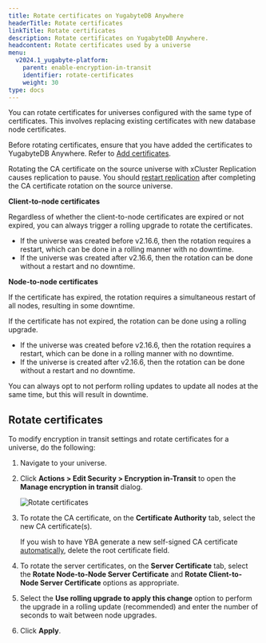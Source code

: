 ```yaml
---
title: Rotate certificates on YugabyteDB Anywhere
headerTitle: Rotate certificates
linkTitle: Rotate certificates
description: Rotate certificates on YugabyteDB Anywhere.
headcontent: Rotate certificates used by a universe
menu:
  v2024.1_yugabyte-platform:
    parent: enable-encryption-in-transit
    identifier: rotate-certificates
    weight: 30
type: docs
---
```


You can rotate certificates for universes configured with the same type of certificates. This involves replacing existing certificates with new database node certificates.

Before rotating certificates, ensure that you have added the certificates to YugabyteDB Anywhere. Refer to [Add certificates](../add-certificate-self/).

Rotating the CA certificate on the source universe with xCluster Replication causes replication to pause. You should [restart replication](../../../manage-deployments/xcluster-replication/xcluster-replication-setup/#restart-replication) after completing the CA certificate rotation on the source universe.

**Client-to-node certificates**

Regardless of whether the client-to-node certificates are expired or not expired, you can always trigger a rolling upgrade to rotate the certificates.

- If the universe was created before v2.16.6, then the rotation requires a restart, which can be done in a rolling manner with no downtime.
- If the universe was created after v2.16.6, then the rotation can be done without a restart and no downtime.

**Node-to-node certificates**

If the certificate has expired, the rotation requires a simultaneous restart of all nodes, resulting in some downtime.

If the certificate has not expired, the rotation can be done using a rolling upgrade.

- If the universe was created before v2.16.6, then the rotation requires a restart, which can be done in a rolling manner with no downtime.
- If the universe is created after v2.16.6, then the rotation can be done without a restart and no downtime.

You can always opt to not perform rolling updates to update all nodes at the same time, but this will result in downtime.

## Rotate certificates

To modify encryption in transit settings and rotate certificates for a universe, do the following:

1. Navigate to your universe.

1. Click **Actions > Edit Security > Encryption in-Transit** to open the **Manage encryption in transit** dialog.

    ![Rotate certificates](/images/yp/encryption-in-transit/rotate-cert.png)

1. To rotate the CA certificate, on the **Certificate Authority** tab, select the new CA certificate(s).

    If you wish to have YBA generate a new self-signed CA certificate [automatically](../auto-certificate/), delete the root certificate field.

1. To rotate the server certificates, on the **Server Certificate** tab, select the **Rotate Node-to-Node Server Certificate** and **Rotate Client-to-Node Server Certificate** options as appropriate.

1. Select the **Use rolling upgrade to apply this change** option to perform the upgrade in a rolling update (recommended) and enter the number of seconds to wait between node upgrades.

1. Click **Apply**.
